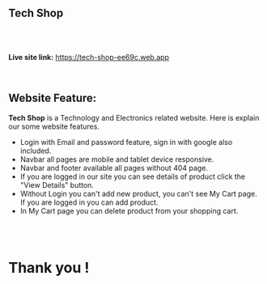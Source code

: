 ## Tech Shop

<br />
<br />

**Live site link:** https://tech-shop-ee69c.web.app

<br />

## Website Feature:

**Tech Shop** is a Technology and Electronics related website. Here is explain our some website features.

* Login with Email and password feature, sign in with google also included.
* Navbar all pages are mobile and tablet device responsive.
* Navbar and footer available all pages without 404 page.
* If you are logged in our site you can see details of product click the "View Details" button.
* Without Login you can't add new product, you can't see My Cart page. If you are logged in you can add product.
* In My Cart page you can delete product from your shopping cart.

<br/>
<br/>

# Thank you !
